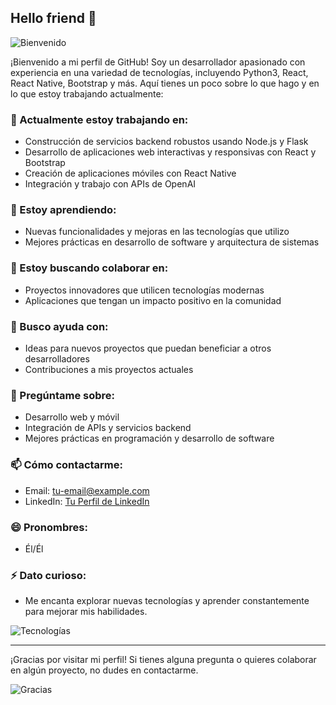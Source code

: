 ## Hello friend 👋

![Bienvenido](https://media.giphy.com/media/l0MYt5jPR6QX5pnqM/giphy.gif)

¡Bienvenido a mi perfil de GitHub! Soy un desarrollador apasionado con experiencia en una variedad de tecnologías, incluyendo Python3, React, React Native, Bootstrap y más. Aquí tienes un poco sobre lo que hago y en lo que estoy trabajando actualmente:

### 🔭 Actualmente estoy trabajando en:
- Construcción de servicios backend robustos usando Node.js y Flask
- Desarrollo de aplicaciones web interactivas y responsivas con React y Bootstrap
- Creación de aplicaciones móviles con React Native
- Integración y trabajo con APIs de OpenAI

### 🌱 Estoy aprendiendo:
- Nuevas funcionalidades y mejoras en las tecnologías que utilizo
- Mejores prácticas en desarrollo de software y arquitectura de sistemas

### 👯 Estoy buscando colaborar en:
- Proyectos innovadores que utilicen tecnologías modernas
- Aplicaciones que tengan un impacto positivo en la comunidad

### 🤔 Busco ayuda con:
- Ideas para nuevos proyectos que puedan beneficiar a otros desarrolladores
- Contribuciones a mis proyectos actuales

### 💬 Pregúntame sobre:
- Desarrollo web y móvil
- Integración de APIs y servicios backend
- Mejores prácticas en programación y desarrollo de software

### 📫 Cómo contactarme:
- Email: [tu-email@example.com](mailto:tu-email@example.com)
- LinkedIn: [Tu Perfil de LinkedIn](https://www.linkedin.com/in/tu-perfil)

### 😄 Pronombres:
- Él/Él

### ⚡ Dato curioso:
- Me encanta explorar nuevas tecnologías y aprender constantemente para mejorar mis habilidades.

![Tecnologías](https://media.giphy.com/media/3o7abA4Q4M0xYq2bhK/giphy.gif)

---

¡Gracias por visitar mi perfil! Si tienes alguna pregunta o quieres colaborar en algún proyecto, no dudes en contactarme.

![Gracias](https://media.giphy.com/media/26tknCqiJrBQG6bxC/giphy.gif)
